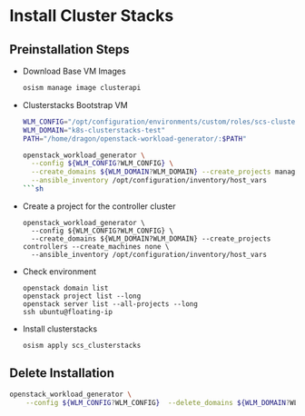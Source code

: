 # Install Cluster Stacks

## Preinstallation Steps

* Download Base VM Images

  ```sh
  osism manage image clusterapi
  ```
* Clusterstacks Bootstrap VM
  ```sh
  WLM_CONFIG="/opt/configuration/environments/custom/roles/scs-clusterstacks/files/k8s-clusterstacks.yaml"
  WLM_DOMAIN="k8s-clusterstacks-test"
  PATH="/home/dragon/openstack-workload-generator/:$PATH"

  openstack_workload_generator \
    --config ${WLM_CONFIG?WLM_CONFIG} \
    --create_domains ${WLM_DOMAIN?WLM_DOMAIN} --create_projects management --create_machines bootstrap1 \
    --ansible_inventory /opt/configuration/inventory/host_vars
  ```sh
* Create a project for the controller cluster
  ```
  openstack_workload_generator \
    --config ${WLM_CONFIG?WLM_CONFIG} \
    --create_domains ${WLM_DOMAIN?WLM_DOMAIN} --create_projects controllers --create_machines none \
    --ansible_inventory /opt/configuration/inventory/host_vars
  ```
* Check environment
  ```
  openstack domain list
  openstack project list --long
  openstack server list --all-projects --long
  ssh ubuntu@floating-ip
  ```
* Install clusterstacks
  ```
  osism apply scs_clusterstacks
  ```

## Delete Installation

```sh
openstack_workload_generator \
    --config ${WLM_CONFIG?WLM_CONFIG}  --delete_domains ${WLM_DOMAIN?WLM_DOMAIN}
```
